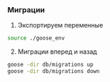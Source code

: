 ### Миграции
1. Экспортируем переменные
```bash
source ./goose_env
```
2. Миграции вперед и назад
```bash
goose -dir db/migrations up
goose -dir db/migrations down
```